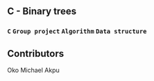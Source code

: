 ## C - Binary trees
### `C` `Group project` `Algorithm` `Data structure`

## Contributors
Oko Michael Akpu

